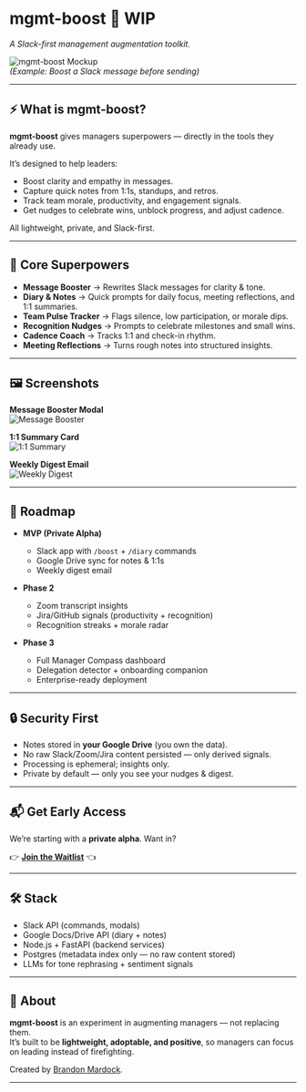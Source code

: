 # mgmt-boost 🚀  WIP 
*A Slack-first management augmentation toolkit.*  

![mgmt-boost Mockup](./assets/slack-boost-modal.png)  
*(Example: Boost a Slack message before sending)*  

---

## ⚡ What is mgmt-boost?  
**mgmt-boost** gives managers superpowers — directly in the tools they already use.  

It’s designed to help leaders:  
- Boost clarity and empathy in messages.  
- Capture quick notes from 1:1s, standups, and retros.  
- Track team morale, productivity, and engagement signals.  
- Get nudges to celebrate wins, unblock progress, and adjust cadence.  

All lightweight, private, and Slack-first.  

---

## 🔑 Core Superpowers  

- **Message Booster** → Rewrites Slack messages for clarity & tone.  
- **Diary & Notes** → Quick prompts for daily focus, meeting reflections, and 1:1 summaries.  
- **Team Pulse Tracker** → Flags silence, low participation, or morale dips.  
- **Recognition Nudges** → Prompts to celebrate milestones and small wins.  
- **Cadence Coach** → Tracks 1:1 and check-in rhythm.  
- **Meeting Reflections** → Turns rough notes into structured insights.  

---

## 🖼️ Screenshots  

**Message Booster Modal**  
![Message Booster](./assets/message-booster.png)  

**1:1 Summary Card**  
![1:1 Summary](./assets/1-1-summary.png)  

**Weekly Digest Email**  
![Weekly Digest](./assets/digest-email.png)  

---

## 📅 Roadmap  

- **MVP (Private Alpha)**  
  - Slack app with `/boost` + `/diary` commands  
  - Google Drive sync for notes & 1:1s  
  - Weekly digest email  

- **Phase 2**  
  - Zoom transcript insights  
  - Jira/GitHub signals (productivity + recognition)  
  - Recognition streaks + morale radar  

- **Phase 3**  
  - Full Manager Compass dashboard  
  - Delegation detector + onboarding companion  
  - Enterprise-ready deployment  

---

## 🔒 Security First  

- Notes stored in **your Google Drive** (you own the data).  
- No raw Slack/Zoom/Jira content persisted — only derived signals.  
- Processing is ephemeral; insights only.  
- Private by default — only you see your nudges & digest.  

---

## 📬 Get Early Access  

We’re starting with a **private alpha**. Want in?  

👉 [**Join the Waitlist**](https://bmardock.github.io/mgmt-boost/) 👈  

---

## 🛠️ Stack  

- Slack API (commands, modals)  
- Google Docs/Drive API (diary + notes)  
- Node.js + FastAPI (backend services)  
- Postgres (metadata index only — no raw content stored)  
- LLMs for tone rephrasing + sentiment signals  

---

## 👋 About  

**mgmt-boost** is an experiment in augmenting managers — not replacing them.  
It’s built to be **lightweight, adoptable, and positive**, so managers can focus on leading instead of firefighting.  

Created by [Brandon Mardock](https://linkedin.com/in/brandonmardock).  

---
